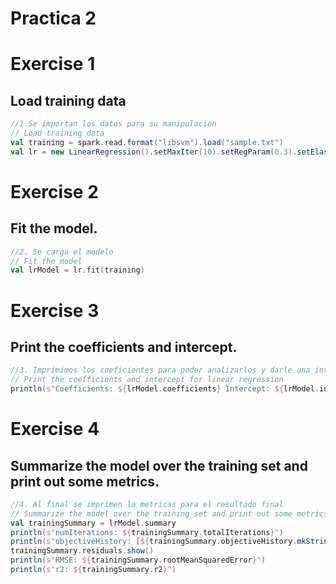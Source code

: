 # Practica 2

# Exercise 1
## Load training data
``` scala
//1.Se importan los datos para su manipulacion 
// Load training data
val training = spark.read.format("libsvm").load("sample.txt")
val lr = new LinearRegression().setMaxIter(10).setRegParam(0.3).setElasticNetParam(0.8)

```

# Exercise 2 
## Fit the model.
``` scala
//2. Se carga el modelo
// Fit the model
val lrModel = lr.fit(training)
```

# Exercise 3
## Print the coefficients and intercept.
``` scala
//3. Imprimimos los coeficientes para poder analizarlos y darle una interpretacion.
// Print the coefficients and intercept for linear regression
println(s"Coefficients: ${lrModel.coefficients} Intercept: ${lrModel.intercept}")

```
# Exercise 4
## Summarize the model over the training set and print out some metrics.
``` scala
//4. Al final se imprimen la metricas para el resultado final 
// Summarize the model over the training set and print out some metrics
val trainingSummary = lrModel.summary
println(s"numIterations: ${trainingSummary.totalIterations}")
println(s"objectiveHistory: [${trainingSummary.objectiveHistory.mkString(",")}]")
trainingSummary.residuals.show()
println(s"RMSE: ${trainingSummary.rootMeanSquaredError}")
println(s"r2: ${trainingSummary.r2}")
```

